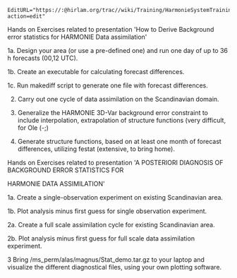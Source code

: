 ```@meta
EditURL="https://:@hirlam.org/trac//wiki/Training/HarmonieSystemTraining2008/Trainin/DataAssimilation?action=edit"
```
Hands on Exercises related to presentation 
'How to Derive Background error statistics for HARMONIE Data assimilation'

1a. Design your area (or use a pre-defined one) and run one day of up to 36 h forecasts (00,12 UTC).

1b. Create an executable for calculating forecast differences.

1c. Run makediff script to generate one file with forecast differences.


2. Carry out one cycle of data assimilation on the Scandinavian domain.


3. Generalize the HARMONIE 3D-Var background error constraint to include interpolation, extrapolation of structure functions         (very difficult, for Ole (-;)
 

4. Generate structure functions, based on at least one month of forecast differences, utilizing festat (extensive, to bring home).

Hands on Exercises related to presentation 
'A POSTERIORI DIAGNOSIS OF BACKGROUND ERROR STATISTICS FOR 

HARMONIE DATA ASSIMILATION'

1a. Create a single-observation experiment on existing Scandinavian area. 

1b. Plot analysis minus first guess for single observation experiment.


2a. Create a full scale assimilation cycle for existing Scandinavian area.

2b. Plot analysis minus first guess for full scale data assimilation experiment.


3 Bring /ms_perm/alas/magnus/Stat_demo.tar.gz to your laptop and visualize the different diagnostical files, using your own plotting software.
